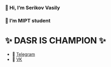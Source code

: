 
### 👋 Hi, I’m Serikov Vasily
### 👀 I’m MIPT student 
# ✨ DASR IS CHAMPION ✨


- 💌 [Telegram](https://t.me/VasilySer)
- 💬 [VK](vk.com/idvasup)

<!---
serikov1/serikov1 is a ✨ special ✨ repository because its `README.md` (this file) appears on your GitHub profile.
You can click the Preview link to take a look at your changes.
--->
